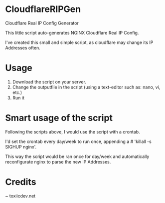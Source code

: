 # CloudflareRIPGen
Cloudflare Real IP Config Generator

This little script auto-generates NGINX Cloudflare Real IP Config.

I've created this small and simple script, as cloudflare may change its IP Addresses often.

# Usage

1) Download the script on your server.
2) Change the outputfile in the script (using a text-editor such as: nano, vi, etc.)
3) Run it

# Smart usage of the script

Following the scripts above, I would use the script with a crontab.

I'd set the crontab every day/week to run once, appending a # 'killall -s SIGHUP nginx'.

This way the script would be ran once for day/week and automatically reconfigurate nginx to parse the new IP Addresses.

# Credits

~ toxiicdev.net

